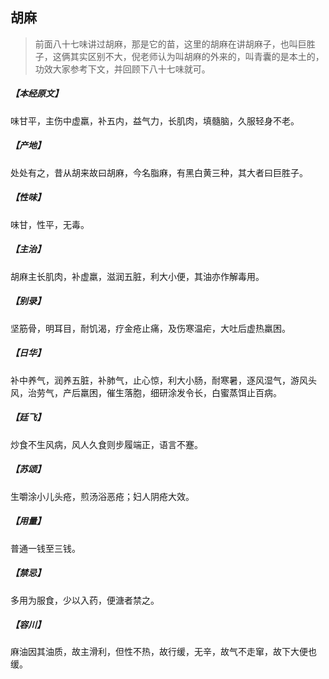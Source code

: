 ## 胡麻

> 前面八十七味讲过胡麻，那是它的苗，这里的胡麻在讲胡麻子，也叫巨胜子，这俩其实区别不大，倪老师认为叫胡麻的外来的，叫青囊的是本土的，功效大家参考下文，并回顾下八十七味就可。

##### 【本经原文】
味甘平，主伤中虚羸，补五内，益气力，长肌肉，填髓脑，久服轻身不老。
##### 【产地】
处处有之，昔从胡来故曰胡麻，今名脂麻，有黑白黄三种，其大者曰巨胜子。
##### 【性味】
味甘，性平，无毒。
##### 【主治】
胡麻主长肌肉，补虚羸，滋润五脏，利大小便，其油亦作解毒用。
##### 【别录】
坚筋骨，明耳目，耐饥渴，疗金疮止痛，及伤寒温疟，大吐后虚热羸困。
##### 【日华】
补中养气，润养五脏，补肺气，止心惊，利大小肠，耐寒暑，逐风湿气，游风头风，治劳气，产后羸困，催生落胞，细研涂发令长，白蜜蒸饵止百病。
##### 【廷飞】
炒食不生风病，风人久食则步履端正，语言不蹇。
##### 【苏颂】
生嚼涂小儿头疮，煎汤浴恶疮；妇人阴疮大效。
##### 【用量】
普通一钱至三钱。
##### 【禁忌】
多用为服食，少以入药，便溏者禁之。
##### 【容川】
麻油因其油质，故主滑利，但性不热，故行缓，无辛，故气不走窜，故下大便也缓。
